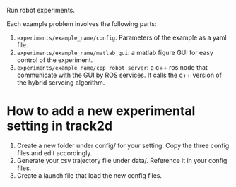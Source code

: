 Run robot experiments.

Each example problem involves the following parts:
1. `experiments/example_name/config`: Parameters of the example as a yaml file.
2. `experiments/example_name/matlab_gui`: a matlab figure GUI for easy control of the experiment.
3. `experiments/example_name/cpp_robot_server`: a c++ ros node that communicate with the GUI by ROS services. It calls the c++ version of the hybrid servoing algorithm.

# How to add a new experimental setting in track2d
1. Create a new folder under config/ for your setting. Copy the three config files and edit accordingly.
2. Generate your csv trajectory file under data/. Reference it in your config files.
3. Create a launch file that load the new config files.
